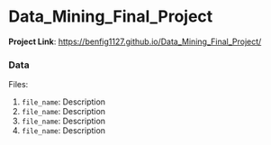 # Data_Mining_Final_Project
**Project Link**: https://benfig1127.github.io/Data_Mining_Final_Project/
### Data
Files:
1. `file_name`: Description
2. `file_name`: Description
3. `file_name`: Description
4. `file_name`: Description

